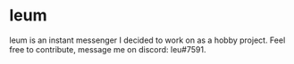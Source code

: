# leum
leum is an instant messenger I decided to work on as a hobby project. Feel free to contribute, message me on discord: leu#7591.
